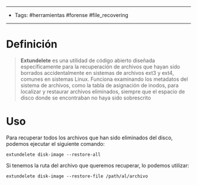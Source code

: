 -----------------------
- Tags: #herramientas #forense #file_recovering
------------------
# Definición

> **Extundelete** es una utilidad de código abierto diseñada específicamente para la recuperación de archivos que hayan sido borrados accidentalmente en sistemas de archivos ext3 y ext4, comunes en sistemas Linux. Funciona examinando los metadatos del sistema de archivos, como la tabla de asignación de inodos, para localizar y restaurar archivos eliminados, siempre que el espacio de disco donde se encontraban no haya sido sobrescrito

# Uso

Para recuperar todos los archivos que han sido eliminados del disco, podemos ejecutar el siguiente comando:

```
extundelete disk-image --restore-all
```

Si tenemos la ruta del archivo que queremos recuperar, lo podemos utilizar:

```
extundelete disk-image --restore-file /path/al/archivo
```